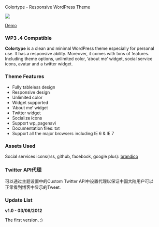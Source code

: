 Colortype - Responsive WordPress Theme

<img src="http://zihua.li/wp-content/uploads/2012/08/preview.png" />

[Demo][]

### WP3 .4 Compatible

**Colortype** is a clean and minimal WordPress theme especially for
personal use. It has a responsive ability. Moreover, it comes with tons
of features. Including theme options, unlimited color, ‘about me’
widget, social service icons, avatar and a twitter widget.

### Theme Features

-   Fully tableless design
-   Responsive design
-   Unlimited color
-   Widget supported
-   ‘About me’ widget
-   Twitter widget
-   Socialize icons
-   Support wp\_pagenavi
-   Documentation files: txt
-   Support all the major browsers including IE 6 & IE 7

### Assets Used

Social services icons(rss, github, facebook, google plus): [brandico][]

### Twitter API代理

可以通过主题设置中的Custom Twitter API中设置代理以保证中国大陆用户可以正常看到博客中显示的Tweet.

### Update List

**v1.0 - 03/08/2012**

The first version. :)

  [brandico]: https://github.com/fontello/brandico.font
  [colortype.wordpress@zihua.li]: mailto:colortype.wordpress@zihua.li
  [Demo]: http://zihua.li/themes/

